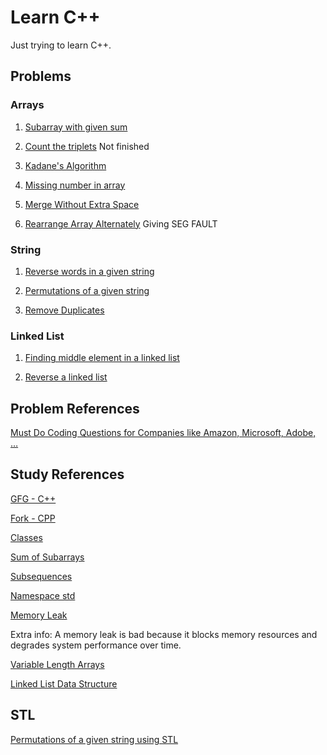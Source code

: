 # Learn C++

Just trying to learn C++.

## Problems

### Arrays

1. [Subarray with given sum](https://practice.geeksforgeeks.org/problems/subarray-with-given-sum-1587115621/1)

2. [Count the triplets](https://practice.geeksforgeeks.org/problems/count-the-triplets4615/1) Not finished

3. [Kadane's Algorithm](https://practice.geeksforgeeks.org/problems/kadanes-algorithm/0)

4. [Missing number in array](https://practice.geeksforgeeks.org/problems/missing-number-in-array1416/1)

5. [Merge Without Extra Space](https://practice.geeksforgeeks.org/problems/merge-two-sorted-arrays-1587115620/1)

6. [Rearrange Array Alternately](https://practice.geeksforgeeks.org/problems/-rearrange-array-alternately-1587115620/1) Giving SEG FAULT

### String

1. [Reverse words in a given string](https://practice.geeksforgeeks.org/problems/reverse-words-in-a-given-string5459/1)

2. [Permutations of a given string](https://practice.geeksforgeeks.org/problems/permutations-of-a-given-string2041/1)

3. [Remove Duplicates](https://practice.geeksforgeeks.org/problems/remove-duplicates3034/1#)

### Linked List

1. [Finding middle element in a linked list](https://practice.geeksforgeeks.org/problems/finding-middle-element-in-a-linked-list/1)

2. [Reverse a linked list](https://practice.geeksforgeeks.org/problems/reverse-a-linked-list/1)

## Problem References

[Must Do Coding Questions for Companies like Amazon, Microsoft, Adobe, …](https://www.geeksforgeeks.org/must-do-coding-questions-for-companies-like-amazon-microsoft-adobe/)

## Study References

[GFG - C++](https://www.geeksforgeeks.org/c-plus-plus/)

[Fork - CPP](https://practice.geeksforgeeks.org/courses/fork-cpp)

[Classes](https://www.geeksforgeeks.org/c-classes-and-objects/)

[Sum of Subarrays](https://www.geeksforgeeks.org/sum-of-all-subarrays/)

[Subsequences](https://www.geeksforgeeks.org/subarraysubstring-vs-subsequence-and-programs-to-generate-them/)

[Namespace std](https://www.youtube.com/watch?v=4NYC-VU-svE&t=610s)

[Memory Leak](https://www.cdn.geeksforgeeks.org/what-is-memory-leak-how-can-we-avoid/)

Extra info: A memory leak is bad because it blocks memory resources and degrades system performance over time.

[Variable Length Arrays](https://www.cdn.geeksforgeeks.org/variable-length-arrays-in-c-and-c/)

[Linked List Data Structure](https://www.geeksforgeeks.org/data-structures/linked-list/#singlyLinkedList)

## STL

[Permutations of a given string using STL](https://www.geeksforgeeks.org/permutations-of-a-given-string-using-stl/)
